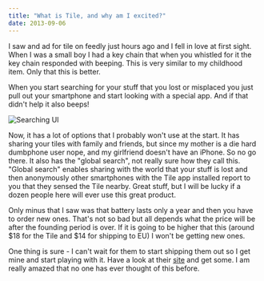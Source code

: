 ```yaml
---
title: "What is Tile, and why am I excited?"
date: 2013-09-06
---
```


I saw and ad for tile on feedly just hours ago and I fell in love at first sight. When I was a small boy I had a key chain that when you whistled for it the key chain responded with beeping. This is very similar to my childhood item. Only that this is better.

When you start searching for your stuff that you lost or misplaced you just pull out your smartphone and start looking with a special app. And if that didn't help it also beeps!

![Searching UI](/tile-ui.png)

Now, it has a lot of options that I probably won't use at the start. It has sharing your tiles with family and friends, but since my mother is a die hard dumbphone user nope, and my girlfriend doesn't have an iPhone. So no go there. It also has the "global search", not really sure how they call this. "Global search" enables sharing with the world that your stuff is lost and then anonymously other smartphones with the Tile app installed report to you that they sensed the Tile nearby. Great stuff, but I will be lucky if a dozen people here will ever use this great product.

Only minus that I saw was that battery lasts only a year and then you have to order new ones. That's not so bad but all depends what the price will be after the founding period is over. If it is going to be higher that this (around $18 for the Tile and $14 for shipping to EU) I won't be getting new ones.

One thing is sure - I can't wait for them to start shipping them out so I get mine and start playing with it. Have a look at their [site](http://www.thetileapp.com/) and get some. I am really amazed that no one has ever thought of this before.

